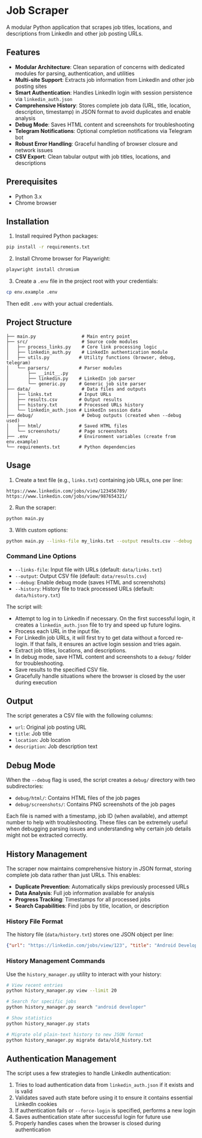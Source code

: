 # Job Scraper

A modular Python application that scrapes job titles, locations, and descriptions from LinkedIn and other job posting URLs.

## Features

- **Modular Architecture**: Clean separation of concerns with dedicated modules for parsing, authentication, and utilities
- **Multi-site Support**: Extracts job information from LinkedIn and other job posting sites
- **Smart Authentication**: Handles LinkedIn login with session persistence via `linkedin_auth.json`
- **Comprehensive History**: Stores complete job data (URL, title, location, description, timestamp) in JSON format to avoid duplicates and enable analysis
- **Debug Mode**: Saves HTML content and screenshots for troubleshooting
- **Telegram Notifications**: Optional completion notifications via Telegram bot
- **Robust Error Handling**: Graceful handling of browser closure and network issues
- **CSV Export**: Clean tabular output with job titles, locations, and descriptions

## Prerequisites

- Python 3.x
- Chrome browser

## Installation

1. Install required Python packages:
```bash
pip install -r requirements.txt
```

2. Install Chrome browser for Playwright:
```bash
playwright install chromium
```

3. Create a `.env` file in the project root with your credentials:
```bash
cp env.example .env
```

Then edit `.env` with your actual credentials.

## Project Structure

```
├── main.py                 # Main entry point
├── src/                    # Source code modules
│   ├── process_links.py    # Core link processing logic
│   ├── linkedin_auth.py    # LinkedIn authentication module
│   ├── utils.py           # Utility functions (browser, debug, telegram)
│   └── parsers/           # Parser modules
│       ├── __init__.py
│       ├── linkedin.py    # LinkedIn job parser
│       └── generic.py     # Generic job site parser
├── data/                   # Data files and outputs
│   ├── links.txt          # Input URLs
│   ├── results.csv        # Output results
│   ├── history.txt        # Processed URLs history
│   └── linkedin_auth.json # LinkedIn session data
├── debug/                  # Debug outputs (created when --debug used)
│   ├── html/              # Saved HTML files
│   └── screenshots/       # Page screenshots
├── .env                   # Environment variables (create from env.example)
└── requirements.txt       # Python dependencies
```

## Usage

1. Create a text file (e.g., `links.txt`) containing job URLs, one per line:
```
https://www.linkedin.com/jobs/view/123456789/
https://www.linkedin.com/jobs/view/987654321/
```

2. Run the scraper:
```bash
python main.py
```

3. With custom options:
```bash
python main.py --links-file my_links.txt --output results.csv --debug
```

### Command Line Options

- `--links-file`: Input file with URLs (default: `data/links.txt`)
- `--output`: Output CSV file (default: `data/results.csv`)
- `--debug`: Enable debug mode (saves HTML and screenshots)
- `--history`: History file to track processed URLs (default: `data/history.txt`)

The script will:
- Attempt to log in to LinkedIn if necessary. On the first successful login, it creates a `linkedin_auth.json` file to try and speed up future logins.
- Process each URL in the input file.
- For LinkedIn job URLs, it will first try to get data without a forced re-login. If that fails, it ensures an active login session and tries again.
- Extract job titles, locations, and descriptions.
- In debug mode, save HTML content and screenshots to a `debug/` folder for troubleshooting.
- Save results to the specified CSV file.
- Gracefully handle situations where the browser is closed by the user during execution

## Output

The script generates a CSV file with the following columns:
- `url`: Original job posting URL
- `title`: Job title
- `location`: Job location
- `description`: Job description text

## Debug Mode

When the `--debug` flag is used, the script creates a `debug/` directory with two subdirectories:
- `debug/html/`: Contains HTML files of the job pages
- `debug/screenshots/`: Contains PNG screenshots of the job pages

Each file is named with a timestamp, job ID (when available), and attempt number to help with troubleshooting. These files can be extremely useful when debugging parsing issues and understanding why certain job details might not be extracted correctly.

## History Management

The scraper now maintains comprehensive history in JSON format, storing complete job data rather than just URLs. This enables:

- **Duplicate Prevention**: Automatically skips previously processed URLs
- **Data Analysis**: Full job information available for analysis
- **Progress Tracking**: Timestamps for all processed jobs
- **Search Capabilities**: Find jobs by title, location, or description

### History File Format

The history file (`data/history.txt`) stores one JSON object per line:
```json
{"url": "https://linkedin.com/jobs/view/123", "title": "Android Developer", "location": "Berlin, Germany", "description": "Job description...", "processed_at": "2025-01-16T10:30:00"}
```

### History Management Commands

Use the `history_manager.py` utility to interact with your history:

```bash
# View recent entries
python history_manager.py view --limit 20

# Search for specific jobs
python history_manager.py search "android developer"

# Show statistics
python history_manager.py stats

# Migrate old plain-text history to new JSON format
python history_manager.py migrate data/old_history.txt
```

## Authentication Management

The script uses a few strategies to handle LinkedIn authentication:

1. Tries to load authentication data from `linkedin_auth.json` if it exists and is valid
2. Validates saved auth state before using it to ensure it contains essential LinkedIn cookies
3. If authentication fails or `--force-login` is specified, performs a new login
4. Saves authentication state after successful login for future use
5. Properly handles cases when the browser is closed during authentication
